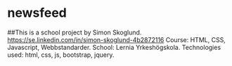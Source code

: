 # newsfeed
##This is a school project by Simon Skoglund.
https://se.linkedin.com/in/simon-skoglund-4b2872116
Course: HTML, CSS, Javascript, Webbstandarder.
School: Lernia Yrkeshögskola.
Technologies used: html, css, js, bootstrap, jquery.
